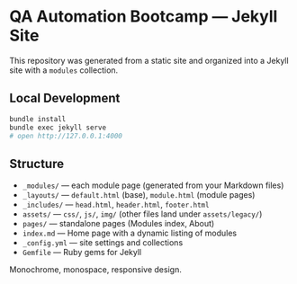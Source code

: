 # QA Automation Bootcamp — Jekyll Site

This repository was generated from a static site and organized into a Jekyll site
with a `modules` collection.

## Local Development

```bash
bundle install
bundle exec jekyll serve
# open http://127.0.0.1:4000
```

## Structure

- `_modules/` — each module page (generated from your Markdown files)
- `_layouts/` — `default.html` (base), `module.html` (module pages)
- `_includes/` — `head.html`, `header.html`, `footer.html`
- `assets/` — `css/`, `js/`, `img/` (other files land under `assets/legacy/`)
- `pages/` — standalone pages (Modules index, About)
- `index.md` — Home page with a dynamic listing of modules
- `_config.yml` — site settings and collections
- `Gemfile` — Ruby gems for Jekyll

Monochrome, monospace, responsive design.
